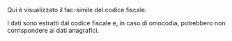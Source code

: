 Qui è visualizzato il fac-simile del codice fiscale. 

I dati sono estratti dal codice fiscale e, in caso di omocodia, potrebbero non corrispondere ai dati anagrafici.  
